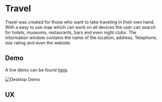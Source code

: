 # Travel

Travel was created for those who want to take traveling in their own hand. With a easy to use map which can work on all devices the user can search for hotels,
museums, restaurants, bars and even night clubs. The information window contains the name of the location, address, Telephone, star rating and even the website.

## Demo
A live demo can be found [here](https://davidcolds.github.io/Travel/).

![Desktop Demo](https://raw.githubusercontent.com/DavidColds/Travel/blob/master/assets/gif/travel.gif "Desktop Demo")

## UX
